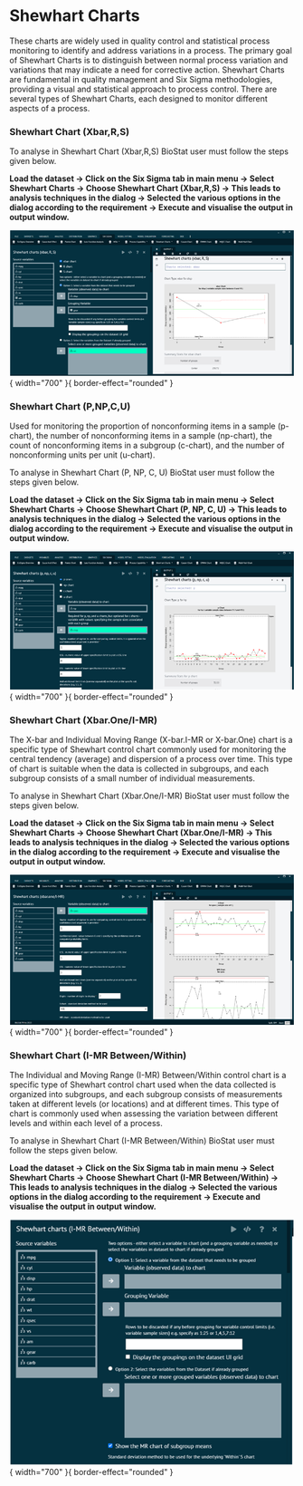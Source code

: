 # Shewhart Charts

These charts are widely used in quality control and statistical process monitoring to identify and address variations in a process. The primary goal of Shewhart Charts is to distinguish between normal process variation and variations that may indicate a need for corrective action. Shewhart Charts are fundamental in quality management and Six Sigma methodologies, providing a visual and statistical approach to process control. There are several types of Shewhart Charts, each designed to monitor different aspects of a process.

### Shewhart Chart (Xbar,R,S)

To analyse in Shewhart Chart (Xbar,R,S) BioStat user must follow the steps given below.

__Load the dataset -> Click on the Six Sigma tab in main menu -> Select Shewhart Charts -> Choose Shewhart Chart (Xbar,R,S) -> This leads to analysis techniques in the dialog -> Selected the various options in the dialog according to the requirement -> Execute and visualise the output in output window.__

![alt text](screenshots/image291.png){ width="700" }{ border-effect="rounded" }

### Shewhart Chart (P,NP,C,U)

Used for monitoring the proportion of nonconforming items in a sample (p-chart), the number of nonconforming items in a sample (np-chart), the count of nonconforming items in a subgroup (c-chart), and the number of nonconforming units per unit (u-chart).

To analyse in Shewhart Chart (P, NP, C, U) BioStat user must follow the steps given below.

__Load the dataset -> Click on the Six Sigma tab in main menu -> Select Shewhart Charts -> Choose Shewhart Chart (P, NP, C, U) -> This leads to analysis techniques in the dialog -> Selected the various options in the dialog according to the requirement -> Execute and visualise the output in output window.__

![alt text](screenshots/image292.png){ width="700" }{ border-effect="rounded" }

### Shewhart Chart (Xbar.One/I-MR)

The X-bar and Individual Moving Range (X-bar.I-MR or X-bar.One) chart is a specific type of Shewhart control chart commonly used for monitoring the central tendency (average) and dispersion of a process over time. This type of chart is suitable when the data is collected in subgroups, and each subgroup consists of a small number of individual measurements.

To analyse in Shewhart Chart (Xbar.One/I-MR) BioStat user must follow the steps given below.

__Load the dataset -> Click on the Six Sigma tab in main menu -> Select Shewhart Charts -> Choose Shewhart Chart (Xbar.One/I-MR) -> This leads to analysis techniques in the dialog -> Selected the various options in the dialog according to the requirement -> Execute and visualise the output in output window.__

![alt text](screenshots/image293.png){ width="700" }{ border-effect="rounded" }

### Shewhart Chart (I-MR Between/Within)

The Individual and Moving Range (I-MR) Between/Within control chart is a specific type of Shewhart control chart used when the data collected is organized into subgroups, and each subgroup consists of measurements taken at different levels (or locations) and at different times. This type of chart is commonly used when assessing the variation between different levels and within each level of a process.

To analyse in Shewhart Chart (I-MR Between/Within) BioStat user must follow the steps given below.

__Load the dataset -> Click on the Six Sigma tab in main menu -> Select Shewhart Charts -> Choose Shewhart Chart (I-MR Between/Within) -> This leads to analysis techniques in the dialog -> Selected the various options in the dialog according to the requirement -> Execute and visualise the output in output window.__

![alt text](screenshots/image294.png){ width="700" }{ border-effect="rounded" }
